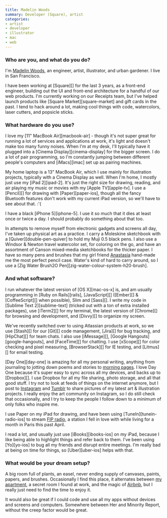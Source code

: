 ```yaml
---
title: Madelin Woods
summary: Developer (Square), artist
categories:
- artist
- developer
- illustrator
- mac
- web
---
```


### Who are you, and what do you do?

I'm [Madelin Woods](http://www.madelinwoods.com/ "Madelin's website."), an engineer, artist, illustrator, and urban gardener. I live in San Francisco.

I have been working at [Square][] for the last 3 years, as a front-end engineer, building out the UI and front-end architecture for a handful of our web products. I'm currently working on our Receipts team, but I've helped launch products like [Square Market][square-market] and gift cards in the past. I tend to hack around a lot, making cool things with code, watercolors, laser cutters, and popsicle sticks.

### What hardware do you use?

I love my [11" MacBook Air][macbook-air] - though it's not super great for running a lot of services and applications at work, it's light and doesn't make too many funny noises. When I'm at my desk, I'll typically have it plugged into a [Cinema Display][cinema-display] for the bigger screen. I do a lot of pair programming, so I'm constantly jumping between different people's computers and [iMacs][imac] set up as pairing machines.

My home laptop is a 13" MacBook Air, which I use mainly for illustration projects, typically with a Cinema Display as well. When I'm home, I mostly just use my [iPad 2][ipad-2]. It's just the right size for drawing, reading, and air playing my music or movies with my [Apple TV][apple-tv]. I use a [Pencil][] for drawing with [Paper][paper-ios], though all the fancy Bluetooth features don't work with my current iPad version, so we'll have to see about that. :'(

I have a black [iPhone 5][iphone-5]. I use it so much that it dies at least once or twice a day. I should probably do something about that too.

In attempts to remove myself from electronic gadgets and screens all day, I've taken up physical art as a practice. I carry a Moleskine sketchbook with a [Quiver][double-pen-quiver] to hold my Muji 0.5 black pens. I also use a Windsor & Newton travel watercolor set, for coloring on the go, and have an assortment of Canson mixed-media sketchbooks for the thicker paper. I have so many pens and brushes that my girl friend [Anastasia](https://www.facebook.com/armadilloshop "Anatasia's Facebook page.") hand-made me the most perfect pencil case. Water's kind of hard to carry around, so I use a [Zig Water Brush2O Pen][zig-water-colour-system-h20-brush].

### And what software?

I run whatever the latest version of [OS X][mac-os-x] is, and am usually programming in [Ruby on Rails][rails], [JavaScript][] ([Ember][] & [CoffeeScript][] when possible), Slim and [Sass][]. I write my code in [Sublime Text 2][sublime-text] (tricked out with a ton of extra installed packages), use [iTerm2][] for my terminal, the latest version of [Chrome][] for browsing and development, and [Divvy][] to organize my screen.

We've recently switched over to using Atlassian products at work, so we use [Stash][] for our [Git][] code management, [Jira][] for bug tracking, and [HipChat][] for team chats. I also use [iMessage][], [Google Hangouts][google-hangouts], and [FaceTime][] for chatting. I use [xScope][] for color checking and pixel measuring, [BrowserStack][] for IE testing, and [Litmus][] for email testing.

[Day One][day-one] is amazing for all my personal writing, anything from journaling to jotting down poems and stories to [morning pages](http://juliacameronlive.com/basic-tools/morning-pages/ "An article about morning pages."). I love Day One because it's super easy to sync across all my devices, and backs up to [Dropbox][]. I use Dropbox for all my file sharing, photo storage, and all that good stuff. I try not to look at feeds of things on the internet anymore, but I post to [Instagram](http://instagram.com/madelinw "Madelin's Instagram account.") and [Tumblr](http://madelindrawsthings.tumblr.com/ "Madeline's Tumblr account.") to share pictures of my latest art & illustration projects. I really enjoy the art community on Instagram, so I do still check that occasionally, and I try to keep the people I follow down to a minimum of only folks who inspire me.

I use Paper on my iPad for drawing, and have been using [TuneIn][tunein-radio-ios] to stream [FIP radio](http://fipradio.fr/player "A French radio station."), a station I fell in love with while living for a month in Paris this past April.

I read a lot, and usually just use [iBooks][ibooks-ios] on my iPad, because I like being able to highlight things and refer back to them. I've been using [Yo][yo-ios] to bug all my friends and disrupt entire meetings. I'm really bad at being on time for things, so [Uber][uber-ios] helps with that.

### What would be your dream setup?

A big room full of plants, an easel, never ending supply of canvases, paints, papers, and brushes. Occasionally I find this place, it alternates between [my apartment](http://instagram.com/p/ixIf7Qm4pR/ "Madelin's photo of her apartment."), a secret room I found at work, and the magic of [Airbnb](https://www.airbnb.com/rooms/897554 "An Airbnb apartment in Paris."), but I really just need to find the time to enjoy it.

It would also be great if I could code and use all my apps without devices and screens and computers. Somewhere between Her and Minority Report, without the creep factor would be great.